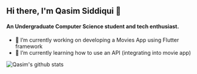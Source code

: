 ## Hi there, I'm Qasim Siddiqui 👋

#### An Undergraduate Computer Science student and tech enthusiast.

- 🔭 I’m currently working on developing a Movies App using Flutter framework
- 🌱 I’m currently learning how to use an API (integrating into movie app)

![Qasim's github stats](https://github-readme-stats.vercel.app/api?username=qasimsiddiqui&count_private=true&show_icons=true)


<!--
**qasimsiddiqui/qasimsiddiqui** is a ✨ _special_ ✨ repository because its `README.md` (this file) appears on your GitHub profile.

Here are some ideas to get you started:

- 🔭 I’m currently working on ...
- 👯 I’m looking to collaborate on ...
- 🤔 I’m looking for help with ...
- 💬 Ask me about ...
- 📫 How to reach me: ...
- 😄 Pronouns: ...
- ⚡ Fun fact: ...
-->
